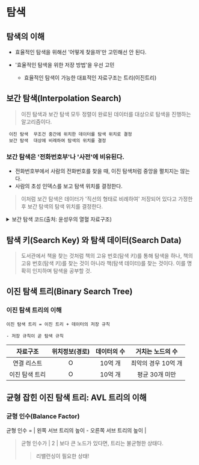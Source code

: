 # 탐색

## 탐색의 이해

* 효율적인 탐색을 위해선 '어떻게 찾을까'만 고민해선 안 된다.
* '효율적인 탐색을 위한 저장 방법'을 우선 고민

    - 효율적인 탐색이 가능한 대표적인 자료구조는 트리(이진트리)

## 보간 탐색(Interpolation Search)
>이진 탐색과 보간 탐색 모두 정렬이 완료된 데이터를 대상으로 탐색을 진행하는 알고리즘이다.
```
 이진 탐색  무조건 중간에 위치한 데이터를 탐색 위치로 결정
 보간 탐색  대상에 비례하여 탐색의 위치를 결정
```
### 보간 탐색은 '전화번호부'나 '사전'에 비유된다.
- 전화번호부에서 사람의 전화번호를 찾을 때, 이진 탐색처럼 중앙을 펼치지는 않는다.
- 사람의 초성 인덱스를 보고 탐색 위치를 결정한다.
> 이처럼 보간 탐색은 데이터가 '직선의 형태로 비례하여' 저장되어 있다고 가정한 후 보간 탐색의 탐색 위치를 결정한다.

<details>
<summary>보간 탐색 코드(출처: 윤성우의 열혈 자료구조)</summary>

```C
#include <stdio.h>

int ISearch(int ar[], int first, int last, int target) {
	int mid;	// 이진 탐색을 변경한 코드라 mid라고 네이밍 되었음.

	if (ar[first] > target || ar[last] < target) return -1;

	mid = ((double)(target - ar[first]) / (ar[last] - ar[first]) *
		(last - first) + first);    // 보간 탐색 핵심 코드

	if (ar[mid] == target) return mid;
	else if (target < ar[mid])
		return ISearch(ar, first, mid - 1, target);
	else
		return ISearch(ar, mid + 1, last, target);
}

int main(void) {
	int arr[] = { 1, 3, 5, 7 ,9 };
	int idx;

	idx = ISearch(arr, 0, sizeof(arr) / sizeof(int) - 1, 2);
	if (idx == -1) printf("탐색 실패\n");
	else printf("타겟 저장 인덱스: %d\n", idx);
}
```
</details>

## 탐색 키(Search Key) 와 탐색 데이터(Search Data)
> 도서관에서 책을 찾는 것처럼 책의 고유 번호(탐색 키)를 통해 탐색을 하나, 책의 고유 번호(탐색 키)를 찾는 것이 아니라 책(탐색 데이터)를 찾는 것이다. 이를 명확히 인지하며 탐색을 공부할 것.

## 이진 탐색 트리(Binary Search Tree)

### 이진 탐색 트리의 이해
```
이진 탐색 트리 = 이진 트리 + 데이터의 저장 규칙

- 저장 규칙이 곧 탐색 규칙
```
| 자료구조 | 위치정보(경로) | 데이터의 수| 거치는 노드의 수|
|:-:|:-:|:-:|:-:|
| 연결 리스트| O | 10억 개| 최악의 경우 10억 개
| 이진 탐색 트리 | O | 10억 개| 평균 30개 미만

## 균형 잡힌 이진 탐색 트리: AVL 트리의 이해
### 균형 인수(Balance Factor)
균형 인수 = | 왼쪽 서브 트리의 높이 - 오른쪽 서브 트리의 높이 |
> 균형 인수가 | 2 | 보다 큰 노드가 있다면, 트리는 불균형한 상태다.
>> 리밸런싱이 필요한 상태!